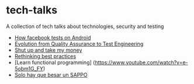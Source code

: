 # tech-talks
A collection of tech talks about technologies, security and testing

* [How facebook tests on Android](https://www.youtube.com/watch?v=HUE_yrd8tl0)
* [Evolution from Quality Assurance to Test Engineering](https://www.youtube.com/watch?v=nyOHJ4GR4iU)
* [Shut up and take my money](https://media.ccc.de/v/33c3-7969-shut_up_and_take_my_money#video&t=613)
* [Rethinking best practices](https://www.youtube.com/watch?v=x7cQ3mrcKaY)
* [Learn functional programming] (https://www.youtube.com/watch?v=e-5obm1G_FY)
* [Solo hay que besar un SAPPO](https://www.youtube.com/watch?time_continue=1&v=xJNuOHFEvc0)
